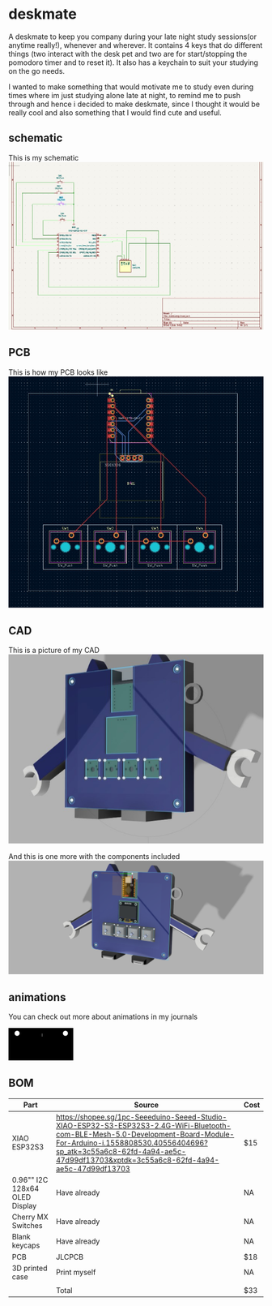 # deskmate
A deskmate to keep you company during your late night study sessions(or anytime really!), whenever and wherever. It contains 4 keys that do different things (two interact with the desk pet and two are for start/stopping the pomodoro timer and to reset it). It also has a keychain to suit your studying on the go needs. 

I wanted to make something that would motivate me to study even during times where im just studying alone late at night, to remind me to push through and hence i decided to make deskmate, since I thought it would be really cool and also something that I would find cute and useful. 

## schematic 
This is my schematic 
![schematic](https://github.com/Valder077/deskmate/blob/main/img/schematic.jpg?raw=true)

## PCB
This is how my PCB looks like 
![pcbdesk](https://github.com/Valder077/deskmate/blob/main/img/pcbdesk.jpg?raw=true)

## CAD
This is a picture of my CAD
![full](https://github.com/Valder077/deskmate/blob/main/img/full.jpg?raw=true)


And this is one more with the components included 
![deskcomponent](https://github.com/Valder077/deskmate/blob/main/img/deskcomponent.png?raw=true)

## animations 
You can check out more about animations in my journals 

![animation1](https://github.com/Valder077/deskmate/blob/main/img/animation1.gif?raw=true)


## BOM
 
 | Part                           | Source                                                                                                                                                                                                                                                       | Cost |
|--------------------------------|--------------------------------------------------------------------------------------------------------------------------------------------------------------------------------------------------------------------------------------------------------------|------|
| XIAO ESP32S3                   | https://shopee.sg/1pc-Seeeduino-Seeed-Studio-XIAO-ESP32-S3-ESP32S3-2.4G-WiFi-Bluetooth-com-BLE-Mesh-5.0-Development-Board-Module-For-Arduino-i.1558808530.40556404696?sp_atk=3c55a6c8-62fd-4a94-ae5c-47d99df13703&xptdk=3c55a6c8-62fd-4a94-ae5c-47d99df13703 | $15  |
| 0.96"" I2C 128x64 OLED Display | Have already                                                                                                                                                                                                                                                 | NA   |
| Cherry MX Switches             | Have already                                                                                                                                                                                                                                                 | NA   |
| Blank keycaps                  | Have already                                                                                                                                                                                                                                                 | NA   |
| PCB                            | JLCPCB                                                                                                                                                                                                                                                       | $18  |
| 3D printed case                | Print myself                                                                                                                                                                                                                                                 | NA   |
|                                |                                                                                                                                                                                                                                                              |      |
|                                | Total                                                                                                                                                                                                                                                        | $33  |

